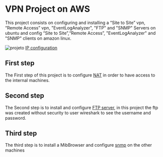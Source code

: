 # VPN Project on AWS

This project consists on configuring and installing a “Site to Site” vpn, “Remote Access” vpn, "EventLogAnalyzer", "FTP" and "SNMP" Servers on ubuntu and config “Site to Site”,“Remote Access”, "EventLogAnalyzer" and "SNMP" clients on amazon linux. 


![projeto](https://user-images.githubusercontent.com/114146685/229098640-73d59b25-d4aa-490c-8496-a0c42026f42b.png)
[IP configuration](vpc-pc-ips.md)

## First step
The First step of this project is to configure [NAT](NAT.md) in order to have access to the internal machines.

## Second step
The Second step is to install and configure [FTP server](FTP.md), in this project the ftp was created without security to user wireshark to see the username and password.

## Third step 
The third step is to install a MibBrowser and configure [snmp](snmp.md) on the other machines 